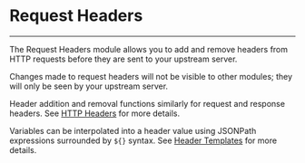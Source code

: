 # Request Headers
----------------

The Request Headers module allows you to add and remove headers from HTTP requests before they are sent to your upstream server.

Changes made to request headers will not be visible to other modules; they will only be seen by your upstream server.

Header addition and removal functions similarly for request and response headers. See [HTTP Headers](/docs/http-header-templates) for more details.

Variables can be interpolated into a header value using JSONPath expressions surrounded by `${}` syntax. See [Header Templates](/docs/http-header-templates) for more details.
